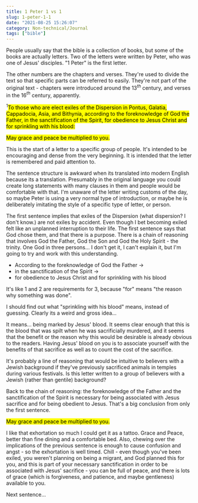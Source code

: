 ```yaml
---
title: 1 Peter 1 vs 1
slug: 1-peter-1-1
date: "2021-08-25 15:26:07"
category: Non-technical/Journal
tags: ["bible"]
---
```


People usually say that the bible is a collection of books, but some of the
books are actually letters. Two of the letters were written by Peter, who was
one of Jesus' disciples. "1 Peter" is the first letter.

The other numbers are the chapters and verses. They're used to divide the text
so that specific parts can be referred to easily. They're not part of the
original text - chapters were introduced around the 13$^{th}$ century, and
verses in the 16$^{th}$ century, apparently.

$^{1}$<mark>To those who are elect exiles of the Dispersion in Pontus, Galatia,
Cappadocia, Asia, and Bithynia, according to the foreknowledge of God the
Father, in the sanctification of the Spirit, for obedience to Jesus Christ and
for sprinkling with his blood:</mark>

<mark>May grace and peace be multiplied to you.</mark>

This is the start of a letter to a specific group of people. It's intended to be
encouraging and dense from the very beginning. It is intended that the letter is
remembered and paid attention to.

The sentence structure is awkward when its translated into modern English
because its a translation. Presumably in the original language you could create
long statements with many clauses in them and people would be comfortable with
that. I'm unaware of the letter writing customs of the day, so maybe Peter is
using a very normal type of introduction, or maybe he is deliberately imitating
the style of a specific type of letter, or person.

The first sentence implies that exiles of the Dispersion (what dispersion? I
don't know.) are not exiles by accident. Even though I bet becoming exiled felt like an
unplanned interruption to their life. The first sentence says that God chose
them, and that there is a purpose. There is a chain of reasoning that involves
God the Father, God the Son and God the Holy Spirit - the trinity. One God in
three persons... I don't get it, I can't explain it, but I'm going to try and
work with this understanding.

- According to the foreknowledge of God the Father →
- in the sanctification of the Spirit →
- for obedience to Jesus Christ and
  for sprinkling with his blood

It's like 1 and 2 are requirements for 3, because "for" means "the reason
why something was done".

I should find out what "sprinkling with his blood" means, instead of guessing.
Clearly its a weird and gross idea...

It means... being marked by Jesus' blood. It seems clear enough that this is the
blood that was spilt when he was sacrificially murdered, and it seems that the benefit or the
reason why this would be desirable is already obvious to the readers. Having
Jesus' blood on you is to associate yourself with the benefits of that sacrifice
as well as to count the cost of the sacrifice.

It's probably a line of reasoning that would be intuitive to believers with a
Jewish background if they've previously sacrificed animals in temples during
various festivals. Is this letter written to a group of believers with a Jewish
(rather than gentile) background?

Back to the chain of reasoning: the foreknowledge of the Father and the
sanctification of the Spirit is necessary for being associated with Jesus
sacrifice and for being obedient to Jesus. That's a big conclusion from only the
first sentence.

<mark>May grace and peace be multiplied to you.</mark>

I like that exhortation so much I could get it as a tattoo. Grace and Peace,
better than fine dining and a comfortable bed. Also, chewing over the
implications of the previous sentence is enough to cause confusion and angst -
so the exhortation is well timed. Chill - even though you've been exiled, you
weren't planning on being a migrant, and God planned this for you, and this is
part of your necessary sanctification in order to be associated with Jesus'
sacrifice - you can be full of peace, and there is lots of grace (which is
forgiveness, and patience, and maybe gentleness) available to you.

Next sentence...

